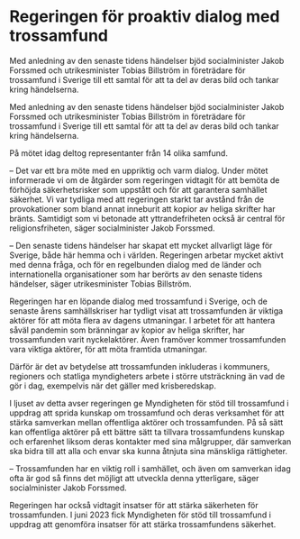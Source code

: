 # Regeringen för proaktiv dialog med trossamfund

Med anledning av den senaste tidens händelser bjöd socialminister Jakob Forssmed och utrikesminister Tobias Billström in företrädare för trossamfund i Sverige till ett samtal för att ta del av deras bild och tankar kring händelserna.

Med anledning av den senaste tidens händelser bjöd socialminister Jakob Forssmed och utrikesminister Tobias Billström in företrädare för trossamfund i Sverige till ett samtal för att ta del av deras bild och tankar kring händelserna.

På mötet idag deltog representanter från 14 olika samfund.

– Det var ett bra möte med en uppriktig och varm dialog. Under mötet informerade vi om de åtgärder som regeringen vidtagit för att bemöta de förhöjda säkerhetsrisker som uppstått och för att garantera samhället säkerhet. Vi var tydliga med att regeringen starkt tar avstånd från de provokationer som bland annat inneburit att kopior av heliga skrifter har bränts. Samtidigt som vi betonade att yttrandefriheten också är central för religionsfriheten, säger socialminister Jakob Forssmed.

– Den senaste tidens händelser har skapat ett mycket allvarligt läge för Sverige, både här hemma och i världen. Regeringen arbetar mycket aktivt med denna fråga, och för en regelbunden dialog med de länder och internationella organisationer som har berörts av den senaste tidens händelser, säger utrikesminister Tobias Billström.

Regeringen har en löpande dialog med trossamfund i Sverige, och de senaste årens samhällskriser har tydligt visat att trossamfunden är viktiga aktörer för att möta flera av dagens utmaningar. I arbetet för att hantera såväl pandemin som bränningar av kopior av heliga skrifter, har trossamfunden varit nyckelaktörer. Även framöver kommer trossamfunden vara viktiga aktörer, för att möta framtida utmaningar.

Därför är det av betydelse att trossamfunden inkluderas i kommuners, regioners och statliga myndigheters arbete i större utsträckning än vad de gör i dag, exempelvis när det gäller med krisberedskap.

I ljuset av detta avser regeringen ge Myndigheten för stöd till trossamfund i uppdrag att sprida kunskap om trossamfund och deras verksamhet för att stärka samverkan mellan offentliga aktörer och trossamfunden. På så sätt kan offentliga aktörer på ett bättre sätt ta tillvara trossamfundens kunskap och erfarenhet liksom deras kontakter med sina målgrupper, där samverkan ska bidra till att alla och envar ska kunna åtnjuta sina mänskliga rättigheter.

– Trossamfunden har en viktig roll i samhället, och även om samverkan idag ofta är god så finns det möjligt att utveckla denna ytterligare, säger socialminister Jakob Forssmed.

Regeringen har också vidtagit insatser för att stärka säkerheten för trossamfunden. I juni 2023 fick Myndigheten för stöd till trossamfund i uppdrag att genomföra insatser för att stärka trossamfundens säkerhet.
